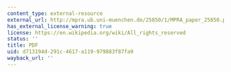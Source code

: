 ```yaml
---
content_type: external-resource
external_url: http://mpra.ub.uni-muenchen.de/25850/1/MPRA_paper_25850.pdf
has_external_license_warning: true
license: https://en.wikipedia.org/wiki/All_rights_reserved
status: ''
title: PDF
uid: d713194d-291c-4617-a119-979883f87fa9
wayback_url: ''
---
```

